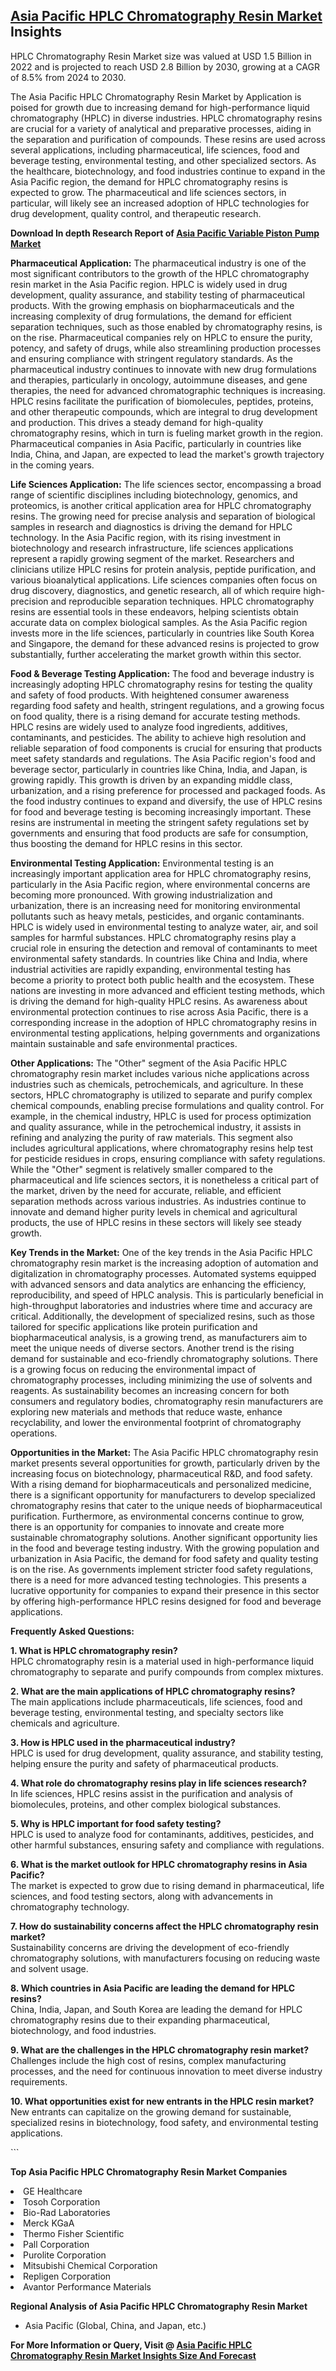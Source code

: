 <h2><a href="https://www.verifiedmarketreports.com/download-sample/?rid=499806&amp;utm_source=Github-Feb&amp;utm_medium=225" target="_blank">Asia Pacific HPLC Chromatography Resin Market</a> Insights</h2><p>HPLC Chromatography Resin Market size was valued at USD 1.5 Billion in 2022 and is projected to reach USD 2.8 Billion by 2030, growing at a CAGR of 8.5% from 2024 to 2030.</p><p><p>The Asia Pacific HPLC Chromatography Resin Market by Application is poised for growth due to increasing demand for high-performance liquid chromatography (HPLC) in diverse industries. HPLC chromatography resins are crucial for a variety of analytical and preparative processes, aiding in the separation and purification of compounds. These resins are used across several applications, including pharmaceutical, life sciences, food and beverage testing, environmental testing, and other specialized sectors. As the healthcare, biotechnology, and food industries continue to expand in the Asia Pacific region, the demand for HPLC chromatography resins is expected to grow. The pharmaceutical and life sciences sectors, in particular, will likely see an increased adoption of HPLC technologies for drug development, quality control, and therapeutic research. <p><strong>Download In depth Research Report of <a href="https://www.verifiedmarketreports.com/download-sample/?rid=236118&amp;utm_source=Pulse-Dec&amp;utm_medium=225" target="_blank">Asia Pacific Variable Piston Pump Market</a></strong></p></p> <p><strong>Pharmaceutical Application:</strong> The pharmaceutical industry is one of the most significant contributors to the growth of the HPLC chromatography resin market in the Asia Pacific region. HPLC is widely used in drug development, quality assurance, and stability testing of pharmaceutical products. With the growing emphasis on biopharmaceuticals and the increasing complexity of drug formulations, the demand for efficient separation techniques, such as those enabled by chromatography resins, is on the rise. Pharmaceutical companies rely on HPLC to ensure the purity, potency, and safety of drugs, while also streamlining production processes and ensuring compliance with stringent regulatory standards. As the pharmaceutical industry continues to innovate with new drug formulations and therapies, particularly in oncology, autoimmune diseases, and gene therapies, the need for advanced chromatographic techniques is increasing. HPLC resins facilitate the purification of biomolecules, peptides, proteins, and other therapeutic compounds, which are integral to drug development and production. This drives a steady demand for high-quality chromatography resins, which in turn is fueling market growth in the region. Pharmaceutical companies in Asia Pacific, particularly in countries like India, China, and Japan, are expected to lead the market's growth trajectory in the coming years. <p><strong>Life Sciences Application:</strong> The life sciences sector, encompassing a broad range of scientific disciplines including biotechnology, genomics, and proteomics, is another critical application area for HPLC chromatography resins. The growing need for precise analysis and separation of biological samples in research and diagnostics is driving the demand for HPLC technology. In the Asia Pacific region, with its rising investment in biotechnology and research infrastructure, life sciences applications represent a rapidly growing segment of the market. Researchers and clinicians utilize HPLC resins for protein analysis, peptide purification, and various bioanalytical applications. Life sciences companies often focus on drug discovery, diagnostics, and genetic research, all of which require high-precision and reproducible separation techniques. HPLC chromatography resins are essential tools in these endeavors, helping scientists obtain accurate data on complex biological samples. As the Asia Pacific region invests more in the life sciences, particularly in countries like South Korea and Singapore, the demand for these advanced resins is projected to grow substantially, further accelerating the market growth within this sector. <p><strong>Food & Beverage Testing Application:</strong> The food and beverage industry is increasingly adopting HPLC chromatography resins for testing the quality and safety of food products. With heightened consumer awareness regarding food safety and health, stringent regulations, and a growing focus on food quality, there is a rising demand for accurate testing methods. HPLC resins are widely used to analyze food ingredients, additives, contaminants, and pesticides. The ability to achieve high resolution and reliable separation of food components is crucial for ensuring that products meet safety standards and regulations. The Asia Pacific region's food and beverage sector, particularly in countries like China, India, and Japan, is growing rapidly. This growth is driven by an expanding middle class, urbanization, and a rising preference for processed and packaged foods. As the food industry continues to expand and diversify, the use of HPLC resins for food and beverage testing is becoming increasingly important. These resins are instrumental in meeting the stringent safety regulations set by governments and ensuring that food products are safe for consumption, thus boosting the demand for HPLC resins in this sector. <p><strong>Environmental Testing Application:</strong> Environmental testing is an increasingly important application area for HPLC chromatography resins, particularly in the Asia Pacific region, where environmental concerns are becoming more pronounced. With growing industrialization and urbanization, there is an increasing need for monitoring environmental pollutants such as heavy metals, pesticides, and organic contaminants. HPLC is widely used in environmental testing to analyze water, air, and soil samples for harmful substances. HPLC chromatography resins play a crucial role in ensuring the detection and removal of contaminants to meet environmental safety standards. In countries like China and India, where industrial activities are rapidly expanding, environmental testing has become a priority to protect both public health and the ecosystem. These nations are investing in more advanced and efficient testing methods, which is driving the demand for high-quality HPLC resins. As awareness about environmental protection continues to rise across Asia Pacific, there is a corresponding increase in the adoption of HPLC chromatography resins in environmental testing applications, helping governments and organizations maintain sustainable and safe environmental practices. <p><strong>Other Applications:</strong> The "Other" segment of the Asia Pacific HPLC chromatography resin market includes various niche applications across industries such as chemicals, petrochemicals, and agriculture. In these sectors, HPLC chromatography is utilized to separate and purify complex chemical compounds, enabling precise formulations and quality control. For example, in the chemical industry, HPLC is used for process optimization and quality assurance, while in the petrochemical industry, it assists in refining and analyzing the purity of raw materials. This segment also includes agricultural applications, where chromatography resins help test for pesticide residues in crops, ensuring compliance with safety regulations. While the "Other" segment is relatively smaller compared to the pharmaceutical and life sciences sectors, it is nonetheless a critical part of the market, driven by the need for accurate, reliable, and efficient separation methods across various industries. As industries continue to innovate and demand higher purity levels in chemical and agricultural products, the use of HPLC resins in these sectors will likely see steady growth. <p><strong>Key Trends in the Market:</strong> One of the key trends in the Asia Pacific HPLC chromatography resin market is the increasing adoption of automation and digitalization in chromatography processes. Automated systems equipped with advanced sensors and data analytics are enhancing the efficiency, reproducibility, and speed of HPLC analysis. This is particularly beneficial in high-throughput laboratories and industries where time and accuracy are critical. Additionally, the development of specialized resins, such as those tailored for specific applications like protein purification and biopharmaceutical analysis, is a growing trend, as manufacturers aim to meet the unique needs of diverse sectors. Another trend is the rising demand for sustainable and eco-friendly chromatography solutions. There is a growing focus on reducing the environmental impact of chromatography processes, including minimizing the use of solvents and reagents. As sustainability becomes an increasing concern for both consumers and regulatory bodies, chromatography resin manufacturers are exploring new materials and methods that reduce waste, enhance recyclability, and lower the environmental footprint of chromatography operations. <p><strong>Opportunities in the Market:</strong> The Asia Pacific HPLC chromatography resin market presents several opportunities for growth, particularly driven by the increasing focus on biotechnology, pharmaceutical R&D, and food safety. With a rising demand for biopharmaceuticals and personalized medicine, there is a significant opportunity for manufacturers to develop specialized chromatography resins that cater to the unique needs of biopharmaceutical purification. Furthermore, as environmental concerns continue to grow, there is an opportunity for companies to innovate and create more sustainable chromatography solutions. Another significant opportunity lies in the food and beverage testing industry. With the growing population and urbanization in Asia Pacific, the demand for food safety and quality testing is on the rise. As governments implement stricter food safety regulations, there is a need for more advanced testing technologies. This presents a lucrative opportunity for companies to expand their presence in this sector by offering high-performance HPLC resins designed for food and beverage applications. <p><strong>Frequently Asked Questions:</strong></p> <p><strong>1. What is HPLC chromatography resin?</strong><br>HPLC chromatography resin is a material used in high-performance liquid chromatography to separate and purify compounds from complex mixtures.</p> <p><strong>2. What are the main applications of HPLC chromatography resins?</strong><br>The main applications include pharmaceuticals, life sciences, food and beverage testing, environmental testing, and specialty sectors like chemicals and agriculture.</p> <p><strong>3. How is HPLC used in the pharmaceutical industry?</strong><br>HPLC is used for drug development, quality assurance, and stability testing, helping ensure the purity and safety of pharmaceutical products.</p> <p><strong>4. What role do chromatography resins play in life sciences research?</strong><br>In life sciences, HPLC resins assist in the purification and analysis of biomolecules, proteins, and other complex biological substances.</p> <p><strong>5. Why is HPLC important for food safety testing?</strong><br>HPLC is used to analyze food for contaminants, additives, pesticides, and other harmful substances, ensuring safety and compliance with regulations.</p> <p><strong>6. What is the market outlook for HPLC chromatography resins in Asia Pacific?</strong><br>The market is expected to grow due to rising demand in pharmaceutical, life sciences, and food testing sectors, along with advancements in chromatography technology.</p> <p><strong>7. How do sustainability concerns affect the HPLC chromatography resin market?</strong><br>Sustainability concerns are driving the development of eco-friendly chromatography solutions, with manufacturers focusing on reducing waste and solvent usage.</p> <p><strong>8. Which countries in Asia Pacific are leading the demand for HPLC resins?</strong><br>China, India, Japan, and South Korea are leading the demand for HPLC chromatography resins due to their expanding pharmaceutical, biotechnology, and food industries.</p> <p><strong>9. What are the challenges in the HPLC chromatography resin market?</strong><br>Challenges include the high cost of resins, complex manufacturing processes, and the need for continuous innovation to meet diverse industry requirements.</p> <p><strong>10. What opportunities exist for new entrants in the HPLC resin market?</strong><br>New entrants can capitalize on the growing demand for sustainable, specialized resins in biotechnology, food safety, and environmental testing applications.</p> ```</p><p><strong>Top Asia Pacific HPLC Chromatography Resin Market Companies</strong></p><div data-test-id=""><p><li>GE Healthcare</li><li> Tosoh Corporation</li><li> Bio-Rad Laboratories</li><li> Merck KGaA</li><li> Thermo Fisher Scientific</li><li> Pall Corporation</li><li> Purolite Corporation</li><li> Mitsubishi Chemical Corporation</li><li> Repligen Corporation</li><li> Avantor Performance Materials</li></p><div><strong>Regional Analysis of&nbsp;Asia Pacific HPLC Chromatography Resin Market</strong></div><ul><li dir="ltr"><p dir="ltr">Asia Pacific (Global, China, and Japan, etc.)</p></li></ul><p><strong>For More Information or Query, Visit @&nbsp;</strong><strong><a href="https://www.verifiedmarketreports.com/product/hplc-chromatography-resin-market/?utm_source=Github-Feb&amp;utm_medium=225" target="_blank">Asia Pacific HPLC Chromatography Resin Market Insights Size And Forecast</a></strong></p></div><h2>&nbsp;</h2><div data-test-id="">&nbsp;</div>
